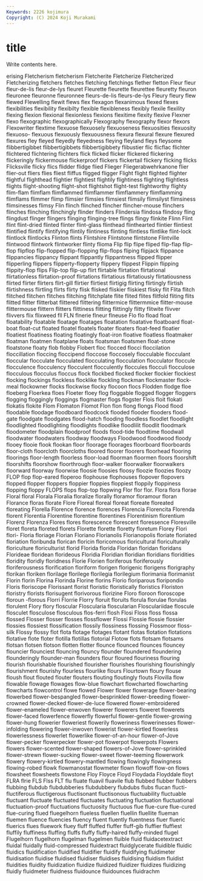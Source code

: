 ```yaml
---
Keywords: 2226 kojimura
Copyright: (C) 2024 Koji Murakami
---
```


# title

Write contents here.



erising Fletcherism fletcherism Fletcherite Fletcherize Fletcherized
Fletcherizing fletchers fletches fletching fletchings flether fletton Fleur fleur fleur-de-lis
fleur-de-lys fleuret Fleurette fleurette fleurettee fleuretty fleuron fleuronee fleuronne fleuronnee
fleurs-de-lis fleurs-de-lys Fleury fleury flew flewed Flewelling flewit flews flex
flexagon flexanimous flexed flexes flexibilities flexibility flexibilty flexible flexibleness flexibly
flexile flexility flexing flexion flexional flexionless flexions flexitime flexity flexive
Flexner flexo flexographic flexographically Flexography flexography flexor flexors Flexowriter flextime
flexuose flexuosely flexuoseness flexuosities flexuosity flexuoso- flexuous flexuously flexuousness flexura
flexural flexure flexured flexures fley fleyed fleyedly fleyedness fleying fleyland
fleys fleysome flibbertigibbet flibbertigibbets flibbertigibbety flibustier flic flicflac flichter flichtered
flichtering flichters flick flicked flicker flickered flickering flickeringly flickermouse flickerproof
flickers flickertail flickery flicking flicks Flicksville flicky flics flidder flidge
flied Flieger Fliegerabwehrkanone flier flier-out fliers flies fliest fliffus fligged
fligger Flight flight flighted flighter flightful flighthead flightier flightiest flightily
flightiness flighting flightless flights flight-shooting flight-shot flightshot flight-test flightworthy flighty
flim-flam flimflam flimflammed flimflammer flimflammery flimflamming flimflams flimmer flimp flimsier
flimsies flimsiest flimsily flimsilyst flimsiness flimsinesses flimsy Flin flinch flinched
flincher flincher-mouse flinchers flinches flinching flinchingly flinder flinders Flindersia flindosa
flindosy fling flingdust flinger flingers flinging flinging-tree flings flingy flinkite
Flinn Flint flint flint-dried flinted flinter flint-glass flinthead flinthearted flintier
flintiest flintified flintify flintifying flintily flintiness flinting flintless flintlike flint-lock
flintlock flintlocks Flinton flints Flintshire Flintstone flintstone Flintville flintwood flintwork
flintworker flinty flioma Flip flip flipe fliped flip-flap flip-flop flipflop
flip-flopped flip-flopping flip-flops fliping flipjack flippance flippancies flippancy flippant flippantly
flippantness flipped flipper flipperling flippers flipperty-flopperty flippery flippest Flippin flipping
flippity-flop flips Flip-top flip-up flirt flirtable flirtation flirtational flirtationless flirtation-proof
flirtations flirtatious flirtatiously flirtatiousness flirted flirter flirters flirt-gill flirtier flirtiest
flirtigig flirting flirtingly flirtish flirtishness flirtling flirts flirty flisk flisked
fliskier fliskiest flisky flit Flita flitch flitched flitchen flitches flitching
flitchplate flite flited flites flitfold fliting flits flitted flitter flitterbat
flittered flittering flittermice flittermmice flitter-mouse flittermouse flittern flitters flittiness flitting
flittingly flitty flitwite flivver flivvers flix flixweed fll FLN flnerie
flneur flneuse Flo flo fload float floatability floatable floatage floatages
floatation floatative floatboard float-boat float-cut floated floatel floatels floater floaters
float-feed floatier floatiest floatiness floating floatingly float-iron floative floatless floatmaker
floatman floatmen floatplane floats floatsman floatsmen float-stone floatstone floaty flob
flobby Flobert floc flocced flocci floccilation floccillation floccing floccipend floccose
floccosely flocculable flocculant floccular flocculate flocculated flocculating flocculation flocculator floccule
flocculence flocculency flocculent flocculently floccules flocculi flocculose flocculous flocculus floccus
flock flockbed flocked flocker flockier flockiest flocking flockings flockless flocklike
flockling flockman flockmaster flock-meal flockowner flocks flockwise flocky flocoon flocs
Flodden flodge floe floeberg Floerkea floes Floeter floey flog floggable
flogged flogger floggers flogging floggingly floggings flogmaster flogs flogster Flois
floit flokati flokatis flokite Flom Flomaton Flomot Flon flon flong
flongs Flood flood floodable floodage floodboard floodcock flooded flooder flooders
flood-gate floodgate floodgates flood-hatch flooding floodless floodlet floodlight floodlighted floodlighting
floodlights floodlike floodlilit floodlit floodmark floodometer floodplain floodproof floods flood-tide
floodtime floodwall floodwater floodwaters floodway floodways Floodwood floodwood floody flooey
flooie flook flookan floor floorage floorages floorboard floorboards floor-cloth floorcloth
floorcloths floored floorer floorers floorhead flooring floorings floor-length floorless floor-load
floorman floormen floors floorshift floorshifts floorshow floorthrough floor-walker floorwalker floorwalkers
floorward floorway floorwise floosie floosies floosy floozie floozies floozy FLOP
flop flop-eared floperoo flophouse flophouses flopover flopovers flopped flopper floppers
floppier floppies floppiest floppily floppiness flopping floppy FLOPS flops flop-top
flopwing Flor flor flor. Flora flora florae Floral floral Florala
Floralia floralize florally floramor floramour floran Florance floras florate Flore
Floreal floreal floreat floreate floreated floreating Florella Florence florence florences
Florencia Florencita Florenda florent Florentia Florentine florentine florentines Florentinism florentium
Florenz Florenza Flores flores florescence florescent floressence Floresville floret floreta
floreted florets Florette florette floretty floretum Florey Flori flori- Floria
floriage Florian Floriano Florianolis Florianopolis floriate floriated floriation floribunda florican
floricin floricomous floricultural floriculturally floriculture floriculturist florid Florida florida Floridan
floridan floridans Florideae floridean florideous Floridia Floridian floridian floridians floridities
floridity floridly floridness Florie Florien floriferous floriferously floriferousness florification floriform
florigen florigenic florigens florigraphy florikan floriken florilage florilege florilegia florilegium
florimania florimanist Florin florin Florina Florinda Florine florins Florio floriparous
floripondio Floris floriscope Florissant florist floristic floristically floristics Floriston floristry
florists florisugent florivorous florizine Floro floroon floroscope floroun -florous Florri
Florrie Florry floruit floruits florula florulae florulas florulent Flory flory
floscular Floscularia floscularian Flosculariidae floscule flosculet flosculose flosculous flos-ferri flosh
Flosi Floss floss flossa flossed Flosser flosser flosses flossflower Flossi
Flossie flossie flossier flossies flossiest flossification flossily flossiness flossing Flossmoor
floss-silk Flossy flossy flot flota flotage flotages flotant flotas flotation
flotations flotative flote floter flotilla flotillas flotorial Flotow flots flotsam
flotsams flotsan flotsen flotson flotten flotter flounce flounced flounces flouncey
flouncier flounciest flouncing flouncy flounder floundered floundering flounderingly flounder-man flounders
flour floured flouriness flouring flourish flourishable flourished flourisher flourishes flourishing
flourishingly flourishment flourishy flourless flourlike flours Flourtown floury flouse floush
flout flouted flouter flouters flouting floutingly flouts Flovilla flow flowable
flowage flowages flow-blue flowchart flowcharted flowcharting flowcharts flowcontrol flowe flowed
Flower flower flowerage flower-bearing flowerbed flower-bespangled flower-besprinkled flower-breeding flower-crowned flower-decked
flower-de-luce flowered flower-embroidered flower-enameled flower-enwoven flowerer flowerers floweret flowerets flower-faced
flowerfence flowerfly flowerful flower-gentle flower-growing flower-hung flowerier floweriest flowerily floweriness
flowerinesses flower-infolding flowering flower-inwoven flowerist flower-kirtled flowerless flowerlessness flowerlet flowerlike
flower-of-an-hour flower-of-Jove flower-pecker flowerpecker flower-pot flowerpot flowerpots Flowers flowers flower-scented
flower-shaped flowers-of-Jove flower-sprinkled flower-strewn flower-sucking flower-sweet flower-teeming flowerwork flowery flowery-kirtled
flowery-mantled flowing flowingly flowingness flowing-robed flowk flowmanostat flowmeter flown flowoff
flow-on flows flowsheet flowsheets flowstone Floy Floyce Floyd Floydada Floyddale
floyt FLRA flrie FLS Flss FLT flu fluate fluavil fluavile
flub flubbed flubber flubbers flubbing flubdub flubdubberies flubdubbery flubdubs flubs
flucan flucti- fluctiferous fluctigerous fluctisonant fluctisonous fluctuability fluctuable fluctuant fluctuate
fluctuated fluctuates fluctuating fluctuation fluctuational fluctuation-proof fluctuations fluctuosity fluctuous flue
flue-cure flue-cured flue-curing flued fluegelhorn flueless fluellen fluellin fluellite flueman
fluemen fluence fluencies fluency fluent fluently fluentness fluer flueric fluerics
flues fluework fluey fluff fluffed fluffer fluff-gib fluffier fluffiest fluffily
fluffiness fluffing fluffs fluffy fluffy-haired fluffy-minded flugel Flugelhorn flugelhorn flugelman
flugelmen fluible fluid fluidacetextract fluidal fluidally fluid-compressed fluidextract fluidglycerate fluidible
fluidic fluidics fluidification fluidified fluidifier fluidify fluidifying fluidimeter fluidisation fluidise
fluidised fluidiser fluidises fluidising fluidism fluidist fluidities fluidity fluidization fluidize
fluidized fluidizer fluidizes fluidizing fluidly fluidmeter fluidness fluidounce fluidounces fluidrachm
